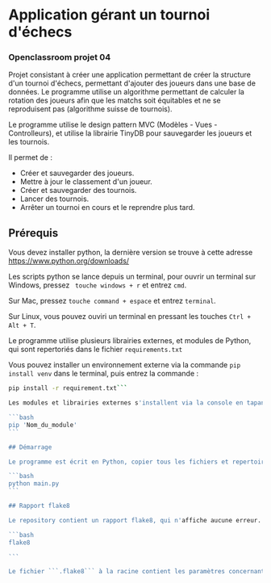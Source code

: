 # Application gérant un tournoi d'échecs

### Openclassroom projet 04

Projet consistant à créer une application permettant de créer la structure d'un tournoi d'échecs, permettant d'ajouter des joueurs dans une base de données. Le programme utilise un algorithme permettant de calculer la rotation des joueurs afin que les matchs soit équitables et ne se reproduisent pas (algorithme suisse de tournois).

Le programme utilise le design pattern MVC (Modèles - Vues - Controlleurs), et utilise la librairie TinyDB pour sauvegarder les joueurs et les tournois.

Il permet de :

- Créer et sauvegarder des joueurs.
- Mettre à jour le classement d'un joueur.
- Créer et sauvegarder des tournois.
- Lancer des tournois.
- Arrêter un tournoi en cours et le reprendre plus tard.

## Prérequis

Vous devez installer python, la dernière version se trouve à cette adresse 
https://www.python.org/downloads/

Les scripts python se lance depuis un terminal, pour ouvrir un terminal sur Windows, pressez ``` touche windows + r``` et entrez ```cmd```.

Sur Mac, pressez ```touche command + espace``` et entrez ```terminal```.

Sur Linux, vous pouvez ouviri un terminal en pressant les touches ```Ctrl + Alt + T```.

Le programme utilise plusieurs librairies externes, et modules de Python, qui sont repertoriés dans le fichier ```requirements.txt```

Vous pouvez installer un environnement externe via la commande ```pip install venv``` dans le terminal, puis entrez la commande :

````bash
pip install -r requirement.txt```

Les modules et librairies externes s'installent via la console en tapant:

```bash
pip 'Nom_du_module'
```

## Démarrage 

Le programme est écrit en Python, copier tous les fichiers et repertoires du repository, et lancer le programme depuis un terminal via la commande :

```bash
python main.py
```

## Rapport flake8

Le repository contient un rapport flake8, qui n'affiche aucune erreur. Il est possible d'en générer un nouveau en installant le module ```flake8``` et en entrant dans le terminal :

```bash
flake8

```

Le fichier ```.flake8``` à la racine contient les paramètres concernant la génération du rapport.





